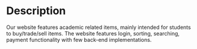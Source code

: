 # Description

Our website features academic related items, mainly intended for students to buy/trade/sell items. The website features login, sorting, searching, payment functionality with few back-end implementations.
